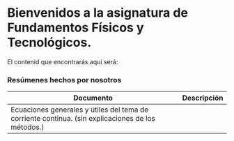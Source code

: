 # Bienvenidos a la asignatura de Fundamentos Físicos y Tecnológicos.

El contenid que encontrarás aquí será:

### Resúmenes hechos por nosotros

 Documento     	                                  | Descripción
 ---                               		          | ---
  | Ecuaciones generales y útiles del tema de corriente continua. (sin explicaciones de los métodos.)

